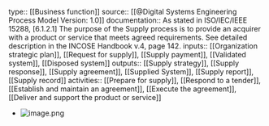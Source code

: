 type:: [[Business function]]
source:: [[@Digital Systems Engineering Process Model Version: 1.0]]
documentation:: As stated in ISO/IEC/IEEE 15288, [6.1.2.1] The purpose of the Supply process is to provide an acquirer with a product or service that meets agreed requirements.  See detailed description in the INCOSE Handbook v.4, page 142.
inputs:: [[Organization strategic plan]], [[Request for supply]], [[Supply payment]], [[Validated system]], [[Disposed system]]
outputs:: [[Supply strategy]], [[Supply response]], [[Supply agreement]], [[Supplied System]], [[Supply report]], [[Supply record]]
activities:: [[Prepare for supply]], [[Respond to a tender]], [[Establish and maintain an agreement]], [[Execute the agreement]], [[Deliver and support the product or service]]

- ![image.png](../assets/image_1689499723294_0.png)